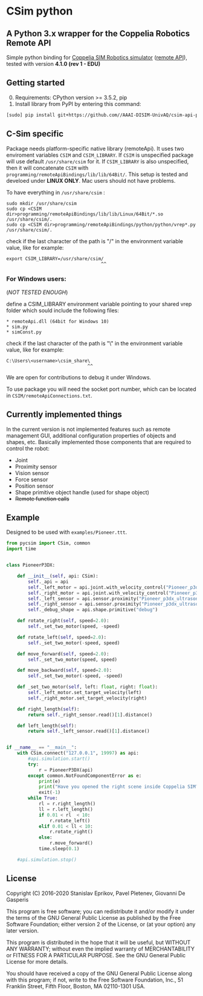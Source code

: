 # CSim python

## A Python 3.x wrapper for the Coppelia Robotics Remote API

Simple python binding for
[Coppelia SIM Robotics simulator](http://www.coppeliarobotics.com/) 
([remote API](http://www.coppeliarobotics.com/helpFiles/en/remoteApiOverview.htm)), 
tested with version **4.1.0 (rev 1 - EDU)**

## Getting started

0. Requirements: CPython version >= 3.5.2, pip
1. Install library from PyPI by entering this command:
```bash
[sudo] pip install git+https://github.com//AAAI-DISIM-UnivAQ/csim-api-python
```

## C-Sim specific
Package needs platform-specific native library (remoteApi). 
It uses two enviroment variables `CSIM` and `CSIM_LIBRARY`. 
If `CSIM` is unspecified package will use default `/usr/share/csim` for it. 
If `CSIM_LIBRARY` is also unspecified, then it will concatenate `CSIM` with `programming/remoteApiBindings/lib/lib/64Bit/`. 
This setup is tested and develoed under **LINUX ONLY**. Mac users should not have problems.

To have everything in `/usr/share/csim` :

    sudo mkdir /usr/share/csim
    sudo cp <CSIM dir>programming/remoteApiBindings/lib/lib/Linux/64Bit/*.so /usr/share/csim/.
    sudo cp <CSIM dir>programming/remoteApiBindings/python/python/vrep*.py /usr/share/csim/.

check if the last character of the path is "/" in the environment variable value, like for example:

    export CSIM_LIBRARY=/usr/share/csim/
                                       ^^
                                       
### For Windows users:

(_NOT TESTED ENOUGH_)

define a CSIM_LIBRARY environment variable pointing to your shared vrep folder which sould include the following files:

    * remoteApi.dll (64bit for Windows 10)
    * sim.py
    * simConst.py
  
check if the last character of the path is "\\" in the environment variable value, like for example:
    
    C:\Users\<username>\csim_share\
                                  ^^

We are open for contributions to debug it under Windows.
    
To use package you will need the socket port number, which can be located in `CSIM/remoteApiConnections.txt`.

## Currently implemented things

In the current version is not implemented features such as remote management GUI,
additional configuration properties of objects and shapes, etc.
Basically implemented those components that are required to control the robot:
* Joint
* Proximity sensor
* Vision sensor
* Force sensor
* Position sensor
* Shape primitive object handle (used for shape object)
* ~~Remote function calls~~

## Example
Designed to be used with `examples/Pioneer.ttt`.
```python
from pycsim import CSim, common
import time


class PioneerP3DX:

    def __init__(self, api: CSim):
        self._api = api
        self._left_motor = api.joint.with_velocity_control("Pioneer_p3dx_leftMotor")
        self._right_motor = api.joint.with_velocity_control("Pioneer_p3dx_rightMotor")
        self._left_sensor = api.sensor.proximity("Pioneer_p3dx_ultrasonicSensor3")
        self._right_sensor = api.sensor.proximity("Pioneer_p3dx_ultrasonicSensor6")
        self._debug_shape = api.shape.primitive("debug")

    def rotate_right(self, speed=2.0):
        self._set_two_motor(speed, -speed)

    def rotate_left(self, speed=2.0):
        self._set_two_motor(-speed, speed)

    def move_forward(self, speed=2.0):
        self._set_two_motor(speed, speed)

    def move_backward(self, speed=2.0):
        self._set_two_motor(-speed, -speed)

    def _set_two_motor(self, left: float, right: float):
        self._left_motor.set_target_velocity(left)
        self._right_motor.set_target_velocity(right)

    def right_length(self):
        return self._right_sensor.read()[1].distance()

    def left_length(self):
        return self._left_sensor.read()[1].distance()


if __name__ == "__main__":
    with CSim.connect("127.0.0.1", 19997) as api:
        #api.simulation.start()
        try:
            r = PioneerP3DX(api)
        except common.NotFoundComponentError as e:
            print(e)
            print("Have you opened the right scene inside Coppelia SIM?")
            exit(-1)
        while True:
            rl = r.right_length()
            ll = r.left_length()
            if 0.01 < rl  < 10:
                r.rotate_left()
            elif 0.01 < ll < 10:
                r.rotate_right()
            else:
                r.move_forward()
            time.sleep(0.1)

    #api.simulation.stop()
```


## License
Copyright (C) 2016-2020  Stanislav Eprikov, Pavel Pletenev, Giovanni De Gasperis

This program is free software; you can redistribute it and/or modify
it under the terms of the GNU General Public License as published by
the Free Software Foundation; either version 2 of the License, or
(at your option) any later version.

This program is distributed in the hope that it will be useful,
but WITHOUT ANY WARRANTY; without even the implied warranty of
MERCHANTABILITY or FITNESS FOR A PARTICULAR PURPOSE.  See the
GNU General Public License for more details.

You should have received a copy of the GNU General Public License along
with this program; if not, write to the Free Software Foundation, Inc.,
51 Franklin Street, Fifth Floor, Boston, MA 02110-1301 USA.
